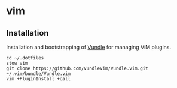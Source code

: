 # vim

## Installation

Installation and bootstrapping of
[Vundle](https://github.com/VundleVim/Vundle.vim) for managing ViM plugins.

```shell
cd ~/.dotfiles
stow vim
git clone https://github.com/VundleVim/Vundle.vim.git ~/.vim/bundle/Vundle.vim
vim +PluginInstall +qall
```

<!--
vim: tw=79:spell
-->
